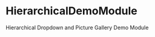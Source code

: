 HierarchicalDemoModule
======================

Hierarchical Dropdown and Picture Gallery Demo Module
